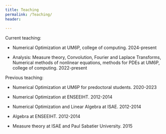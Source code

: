 ```yaml
---
title: Teaching
permalink: /Teaching/
header:
 
---
```


Current teaching:

- Numerical Optimization at UM6P, college of computing. 2024-present

- Analysis: Measure theory, Convolution, Fourier and Laplace Transforms, Numerical methods of nonlinear equations, methods  for PDEs at UM6P, college of computing. 2022-present

Previous teaching:

- Numerical Optimization at UM6P for predoctoral students. 2020-2023

- Numerical Optimization at ENSEEIHT. 2012-2014

- Numerical Optimization and Linear Algebra at ISAE. 2012-2014

- Algebra at ENSEEIHT. 2012-2014
  
- Measure theory at ISAE and Paul Sabatier University. 2015


